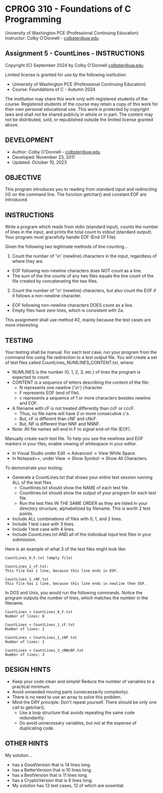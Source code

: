 # CPROG 310 - Foundations of C Programming

University of Washington PCE (Professional Continuing Education)
Instructor: Colby O'Donnell - <colbster@uw.edu>

## Assignment 5 - CountLines - INSTRUCTIONS

Copyright (C) September 2024 by Colby O'Donnell <colbster@uw.edu>

Limited license is granted for use by the following institution:

- University of Washington PCE (Professional Continuing Education)
- Course: Foundations of C - Autumn 2024

The institution may share this work only with registered students of the course.
Registered students of the course may retain a copy of this work for their own personal educational use.
This work is protected by copyright laws and shall not be shared publicly in whole or in part.
The content may not be distributed, sold, or republished outside the limited license granted above.

## DEVELOPMENT

- Author:    Colby O'Donnell - <colbster@uw.edu>
- Developed: November 23, 2011
- Updated:   October 10, 2023

## OBJECTIVE

This program introduces you to reading from standard input and redirecting I/O
on the command line.  The function getchar() and constant EOF are introduced.

## INSTRUCTIONS

Write a program which reads from stdin (standard input), counts the number of lines
in the input, and prints the total count to stdout (standard output). Your program
must gracefully handle EOF (End Of File).

Given the following two legitimate methods of line counting...

1. Count the number of '\n' (newline) characters in the input, regardless of where they are.

  - EOF following non-newline characters does NOT count as a line.
  - The sum of the line counts of any two files equals the line count
    of the file created by concatenating the two files.

2. Count the number of '\n' (newline) characters, but also count the EOF if it
    follows a non-newline character.

  - EOF following non-newline characters DOES count as a line.
  - Empty files have zero lines, which is consistent with 2a.

This assignment shall use method #2, mainly because the test cases are more interesting.

## TESTING

Your testing shall be manual.  For each test case, run your program from the command line
using file redirection to a test output file.  You will create a set of test files called
CountLines_NUMLINES_CONTENT.txt, where:

- NUMLINES is the number (0, 1, 2, 3, etc.) of lines the program is expected to count.
- CONTENT is a sequence of letters describing the content of the file:
  - N represents one newline ('\n') character.
  - F represents EOF (end of file).
  - c represents a sequence of 1 or more characters besides newline and EOF.
- A filename with cF is not treated differently than ccF or cccF.
  - Thus, no file name will have 2 or more consecutive c's.
  - But, cF is different than cNF and cNcF.
  - But, NF is different than NNF and NNNF.
- Note: All file names will end in F to signal end-of-file (EOF).

Manually create each test file.  To help you see the newlines and EOF
markers in your files, enable viewing of whitespace in your editor.

- In Visual Studio under Edit -> Advanced -> View White Space.
- In Notepad++, under View -> Show Symbol -> Show All Characters.

To demonstrate your testing:

- Generate a CountLines.txt that shows your entire test session running ALL of the test files.
  - Countlines.txt should show the NAME of each test file.
  - Countlines.txt should show the output of your program for each test file.
  - Run the test files IN THE SAME ORDER as they are listed in your directory structure,
    alphabetized by filename.  This is worth 2 test points.
- Include ALL combinations of files with 0, 1, and 2 lines.
- Include 1 test case with 3 lines.
- Include 1 test case with 4 lines.
- Include CountLines.txt AND all of the individual input test files in your submission.

Here is an example of what 3 of the test files might look like:

    CountLines_0_F.txt (empty file)

    CountLines_1_cF.txt:
    This file has 1 line, because this line ends in EOF.

    CountLines_1_cNF.txt
    This file has 1 line, because this line ends in newline then EOF.


In DOS and Unix, you would run the following commands.  Notice the program outputs
the number of lines, which matches the number in the filename.

    CountLines < CountLines_0_F.txt
    Number of lines: 0
  
    CountLines < CountLines_1_cF.txt
    Number of lines: 1
  
    CountLines < CountLines_1_cNF.txt
    Number of lines: 1
  
    CountLines < CountLines_3_cNNcNF.txt
    Number of lines: 3

## DESIGN HINTS

- Keep your code clean and simple!  Reduce the number of variables to a practical minimum.
- Avoid unneeded moving parts (unnecessarily complexity).
- There is no need to use an array to solve this problem.
- Mind the DRY principle: Don't repeat yourself.  There should be only one call to getchar().
  - Use a loop structure that avoids repeating the same code redundantly.
  - Do avoid unnecessary variables, but not at the expense of duplicating code.

## OTHER HINTS

My solution...

- has a GoodVersion    that is 14 lines long.
- has a BetterVersion  that is 10 lines long.
- has a BestVersion    that is 11 lines long.
- has a CrypticVersion that is  6 lines long.
- My solution has 13 test cases, 12 of which are essential.

